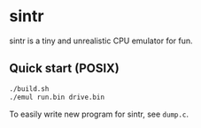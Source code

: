 # sintr
sintr is a tiny and unrealistic CPU emulator for fun.

## Quick start (POSIX)
```sh
./build.sh
./emul run.bin drive.bin
```

To easily write new program for sintr, see `dump.c`.
